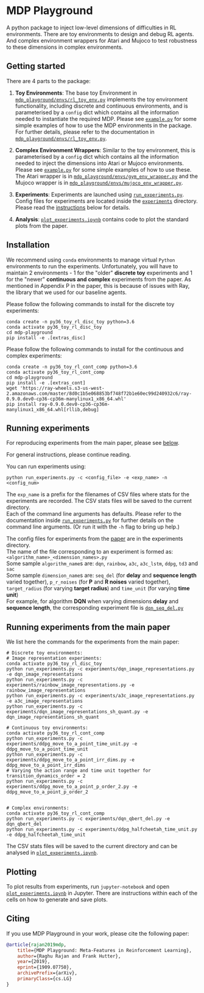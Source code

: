 # MDP Playground
A python package to inject low-level dimensions of difficulties in RL environments. There are toy environments to design and debug RL agents. And complex environment wrappers for Atari and Mujoco to test robustness to these dimensions in complex environments.

## Getting started
There are 4 parts to the package:
1) **Toy Environments**: The base toy Environment in [`mdp_playground/envs/rl_toy_env.py`](mdp_playground/envs/rl_toy_env.py) implements the toy environment functionality, including discrete and continuous environments, and is parameterised by a `config` dict which contains all the information needed to instantiate the required MDP. Please see [`example.py`](example.py) for some simple examples of how to use the MDP environments in the package. For further details, please refer to the documentation in [`mdp_playground/envs/rl_toy_env.py`](mdp_playground/envs/rl_toy_env.py).

2) **Complex Environment Wrappers**: Similar to the toy environment, this is parameterised by a `config` dict which contains all the information needed to inject the dimensions into Atari or Mujoco environments. Please see [`example.py`](example.py) for some simple examples of how to use these. The Atari wrapper is in [`mdp_playground/envs/gym_env_wrapper.py`](mdp_playground/envs/gym_env_wrapper.py) and the Mujoco wrapper is in [`mdp_playground/envs/mujoco_env_wrapper.py`](mdp_playground/envs/mujoco_env_wrapper.py).

3) **Experiments**: Experiments are launched using [`run_experiments.py`](run_experiments.py). Config files for experiments are located inside the [`experiments`](experiments) directory. Please read the [instructions](#running-experiments) below for details.

4) **Analysis**: [`plot_experiments.ipynb`](plot_experiments.ipynb) contains code to plot the standard plots from the paper.

## Installation
We recommend using `conda` environments to manage virtual `Python` environments to run the experiments. Unfortunately, you will have to maintain 2 environments - 1 for the "older" **discrete toy** experiments and 1 for the "newer" **continuous and complex** experiments from the paper. As mentioned in Appendix P in the paper, this is because of issues with Ray, the library that we used for our baseline agents.

Please follow the following commands to install for the discrete toy experiments:
```
conda create -n py36_toy_rl_disc_toy python=3.6
conda activate py36_toy_rl_disc_toy
cd mdp-playground
pip install -e .[extras_disc]
```

Please follow the following commands to install for the continuous and complex experiments:
```
conda create -n py36_toy_rl_cont_comp python=3.6
conda activate py36_toy_rl_cont_comp
cd mdp-playground
pip install -e .[extras_cont]
wget 'https://ray-wheels.s3-us-west-2.amazonaws.com/master/8d0c1b5e068853bf748f72b1e60ec99d240932c6/ray-0.9.0.dev0-cp36-cp36m-manylinux1_x86_64.whl'
pip install ray-0.9.0.dev0-cp36-cp36m-manylinux1_x86_64.whl[rllib,debug]
```

## Running experiments
For reproducing experiments from the main paper, please see [below](#running-experiments-from-the-main-paper).

For general instructions, please continue reading.

You can run experiments using:
```
python run_experiments.py -c <config_file> -e <exp_name> -n <config_num>
```
The `exp_name` is a prefix for the filenames of CSV files where stats for the experiments are recorded. The CSV stats files will be saved to the current directory.<br>
Each of the command line arguments has defaults. Please refer to the documentation inside [`run_experiments.py`](run_experiments.py) for further details on the command line arguments. (Or run it with the `-h` flag to bring up help.)

The config files for experiments from the [paper](https://arxiv.org/abs/1909.07750) are in the experiments directory.<br>
The name of the file corresponding to an experiment is formed as: `<algorithm_name>_<dimension_names>.py`<br>
Some sample `algorithm_name`s are: `dqn`, `rainbow`, `a3c`, `a3c_lstm`, `ddpg`, `td3` and `sac`<br>
Some sample `dimension_name`s are: `seq_del` (for **delay** and **sequence length** varied together), `p_r_noises` (for **P** and **R noises** varied together),
`target_radius` (for varying **target radius**) and `time_unit` (for varying **time unit**)<br>
For example, for algorithm **DQN** when varying dimensions **delay** and **sequence length**, the corresponding experiment file is [`dqn_seq_del.py`](experiments/dqn_seq_del.py)

## Running experiments from the main paper
We list here the commands for the experiments from the main paper:
```
# Discrete toy environments:
# Image representation experiments:
conda activate py36_toy_rl_disc_toy
python run_experiments.py -c experiments/dqn_image_representations.py -e dqn_image_representations
python run_experiments.py -c experiments/rainbow_image_representations.py -e rainbow_image_representations
python run_experiments.py -c experiments/a3c_image_representations.py -e a3c_image_representations
python run_experiments.py -c experiments/dqn_image_representations_sh_quant.py -e dqn_image_representations_sh_quant

# Continuous toy environments:
conda activate py36_toy_rl_cont_comp
python run_experiments.py -c experiments/ddpg_move_to_a_point_time_unit.py -e ddpg_move_to_a_point_time_unit
python run_experiments.py -c experiments/ddpg_move_to_a_point_irr_dims.py -e ddpg_move_to_a_point_irr_dims
# Varying the action range and time unit together for transition_dynamics_order = 2
python run_experiments.py -c experiments/ddpg_move_to_a_point_p_order_2.py -e ddpg_move_to_a_point_p_order_2


# Complex environments:
conda activate py36_toy_rl_cont_comp
python run_experiments.py -c experiments/dqn_qbert_del.py -e dqn_qbert_del
python run_experiments.py -c experiments/ddpg_halfcheetah_time_unit.py -e ddpg_halfcheetah_time_unit
```
The CSV stats files will be saved to the current directory and can be analysed in [`plot_experiments.ipynb`](plot_experiments.ipynb).

## Plotting
To plot results from experiments, run `jupyter-notebook` and open [`plot_experiments.ipynb`](plot_experiments.ipynb) in Jupyter. There are instructions within each of the cells on how to generate and save plots.

## Citing
If you use MDP Playground in your work, please cite the following paper:

```bibtex
@article{rajan2019mdp,
    title={MDP Playground: Meta-Features in Reinforcement Learning},
    author={Raghu Rajan and Frank Hutter},
    year={2019},
    eprint={1909.07750},
    archivePrefix={arXiv},
    primaryClass={cs.LG}
}
```
